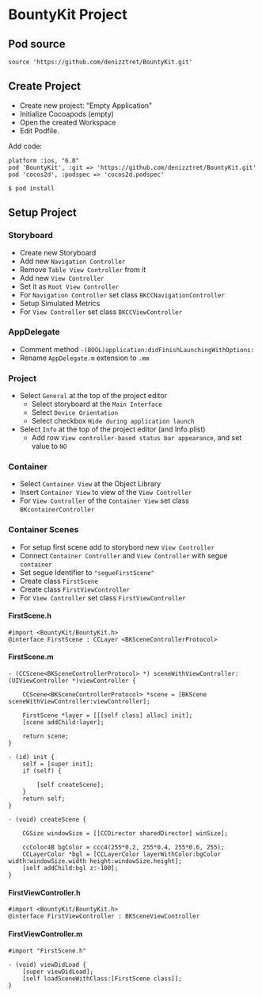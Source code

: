 # BountyKit Project

## Pod source

`source 'https://github.com/denizztret/BountyKit.git'`


## Create Project

- Create new project: "Empty Application"
- Initialize Cocoapods (empty)
- Open the created Workspace
- Edit Podfile. 

Add code:

    platform :ios, "6.0"
    pod 'BountyKit', :git => 'https://github.com/denizztret/BountyKit.git'
    pod 'cocos2d', :podspec => 'cocos2d.podspec'


`$ pod install`


## Setup Project

### Storyboard

- Create new Storyboard
- Add new `Navigation Controller`
- Remove `Table View Controller` from it
- Add new `View Controller`
- Set it as `Root View Controller`
- For `Navigation Controller` set class `BKCCNavigationController`
- Setup Simulated Metrics
- For `View Controller` set class `BKCCViewController`

### AppDelegate

- Comment method `-(BOOL)application:didFinishLaunchingWithOptions:`
- Rename `AppDelegate.m` extension to `.mm`

### Project

- Select `General` at the top of the project editor
	- Select storyboard at the `Main Interface`
	- Select `Device Orientation`
	- Select checkbox `Hide during application launch`
- Select `Info` at the top of the project editor (and Info.plist)
	- Add row `View controller-based status bar appearance`, and set value to `NO`
	
### Container

- Select `Container View` at the Object Library
- Insert `Container View` to view of the `View Controller`
- For `View Controller` of the `Container View` set class `BKcontainerController`

### Container Scenes

- For setup first scene add to storybord new `View Controller`
- Connect `Container Controller` and `View Controller` with segue `container`
- Set segue Identifier to `"segueFirstScene"`
- Create class `FirstScene`
- Create class `FirstViewController`
- For `View Controller` set class `FirstViewController`

#### FirstScene.h

    #import <BountyKit/BountyKit.h>
    @interface FirstScene : CCLayer <BKSceneControllerProtocol>

#### FirstScene.m

    - (CCScene<BKSceneControllerProtocol> *) sceneWithViewController:(UIViewController *)viewController {
    
	    CCScene<BKSceneControllerProtocol> *scene = [BKScene sceneWithViewController:viewController];
	    
	    FirstScene *layer = [[[self class] alloc] init];
	    [scene addChild:layer];
	    
	    return scene;
    }
    
    - (id) init {
	    self = [super init];
	    if (self) {
	    
	        [self createScene];
	    }
	    return self;
    }
    
    - (void) createScene {
    
	    CGSize windowSize = [[CCDirector sharedDirector] winSize];
	    
	    ccColor4B bgColor = ccc4(255*0.2, 255*0.4, 255*0.6, 255);
	    CCLayerColor *bgl = [CCLayerColor layerWithColor:bgColor width:windowSize.width height:windowSize.height];
	    [self addChild:bgl z:-100];
    }

#### FirstViewController.h

    #import <BountyKit/BountyKit.h>
    @interface FirstViewController : BKSceneViewController

#### FirstViewController.m

    #import "FirstScene.h"
    
    - (void) viewDidLoad {
	    [super viewDidLoad];
	    [self loadSceneWithClass:[FirstScene class]];
    }


